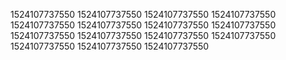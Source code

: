 1524107737550
1524107737550
1524107737550
1524107737550
1524107737550
1524107737550
1524107737550
1524107737550
1524107737550
1524107737550
1524107737550
1524107737550
1524107737550
1524107737550
1524107737550